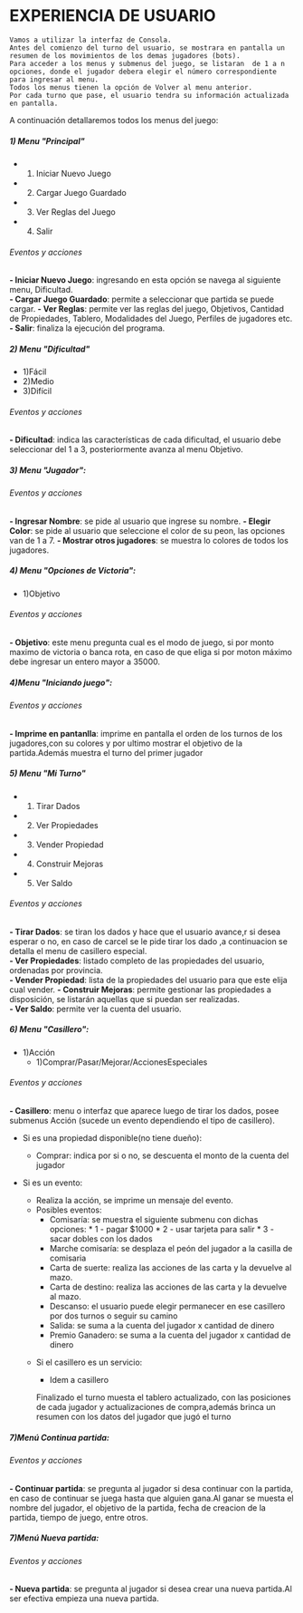 # EXPERIENCIA DE USUARIO
	Vamos a utilizar la interfaz de Consola.
	Antes del comienzo del turno del usuario, se mostrara en pantalla un resumen de los movimientos de los demas jugadores (bots).  
	Para acceder a los menus y submenus del juego, se listaran  de 1 a n opciones, donde el jugador debera elegir el número correspondiente para ingresar al menu.  
	Todos los menus tienen la opción de Volver al menu anterior.  
	Por cada turno que pase, el usuario tendra su información actualizada en pantalla.

A continuación detallaremos todos los menus del juego:

##### 1) Menu "Principal"
- 1. Iniciar Nuevo Juego
- 2. Cargar Juego Guardado
- 3. Ver Reglas del Juego
- 4. Salir

###### Eventos y acciones
**- Iniciar Nuevo Juego**: ingresando en esta opción se navega al siguiente menu, Dificultad.  
**- Cargar Juego Guardado**: permite a seleccionar que partida se puede cargar.
**- Ver Reglas**: permite ver las reglas del juego, Objetivos, Cantidad de Propiedades, Tablero, Modalidades del Juego, Perfiles de jugadores etc.  
**- Salir**: finaliza la ejecución del programa.  


##### 2) Menu "Dificultad"
- 	1)Fácil
- 	2)Medio
- 	3)Difícil

###### Eventos y acciones
**-  Dificultad**: indica las características de cada dificultad, el usuario debe seleccionar del 1 a 3, posteriormente avanza al menu Objetivo.


##### 3) Menu "Jugador":
###### Eventos y acciones
**-  Ingresar Nombre**: se pide al usuario que ingrese su nombre.
**-  Elegir Color**: se pide al usuario que seleccione el color de su peon, las opciones van de 1 a 7.
**-  Mostrar otros jugadores**: se muestra lo colores de todos los jugadores.

##### 4) Menu "Opciones de Victoria":
-	1)Objetivo

###### Eventos y acciones
**- Objetivo**: este menu pregunta cual es el modo de juego, si por monto maximo de victoria o banca rota, en caso de que eliga si por moton máximo debe ingresar un entero mayor a 35000.


##### 4)Menu "Iniciando juego":

###### Eventos y acciones
**- Imprime en pantanlla**: imprime en pantalla el orden de los turnos de los jugadores,con su colores y por ultimo mostrar el objetivo de la partida.Además muestra el turno del primer jugador


##### 5) Menu "Mi Turno"
- 1. Tirar Dados
- 2. Ver Propiedades
- 3. Vender Propiedad
- 4. Construir Mejoras
- 5. Ver Saldo

###### Eventos y acciones
**- Tirar Dados**: se tiran los dados y hace que el usuario avance,r si desea esperar o no, en caso de carcel se le pide tirar los dado ,a continuacion se detalla el menu de casillero especial.   
**- Ver Propiedades**: listado completo de las propiedades del usuario, ordenadas por provincia.   
**- Vender Propiedad**: lista de la propiedades del usuario para que este elija cual vender.
**- Construir Mejoras**: permite gestionar las propiedades a disposición, se listarán aquellas que si puedan ser realizadas.  
**- Ver Saldo**: permite ver la cuenta del usuario.


#####  6) Menu "Casillero":
- 	1)Acción
    * 1)Comprar/Pasar/Mejorar/AccionesEspeciales

###### Eventos y acciones
**- Casillero**: menu o interfaz que aparece luego de tirar los dados, posee submenus Acción (sucede un evento dependiendo el tipo de casillero).

- Si es una propiedad disponible(no tiene dueño):
    * Comprar: indica por si o no, se descuenta el monto de la cuenta del jugador

- Si es un evento:
    * Realiza la acción, se imprime un mensaje del evento.
    * Posibles eventos:
      * Comisaría: se muestra el siguiente submenu con dichas opciones:
            * 1 - pagar $1000
            * 2 - usar tarjeta para salir
            * 3 - sacar dobles con los dados
      * Marche comisaría: se desplaza el peón del jugador a la casilla de comisaria
      * Carta de suerte: realiza las acciones de las carta y la devuelve al mazo.
      * Carta de destino: realiza las acciones de las carta y la devuelve al mazo.
      * Descanso: el usuario puede elegir permanecer en ese casillero por dos turnos o seguir su camino
      * Salida: se suma a la cuenta del jugador x cantidad de dinero
      * Premio Ganadero: se suma a la cuenta del jugador x cantidad de dinero

  - Si el casillero es un servicio:
      * Idem a casillero
    
    Finalizado el turno muesta el tablero actualizado, con las posiciones de cada jugador y actualizaciones de compra,además brinca un resumen con los datos del jugador que jugó el turno


#####  7)Menú Continua partida:

###### Eventos y acciones
**- Continuar partida**: se pregunta al jugador si  desa continuar con la partida, en caso de continuar se juega hasta que alguien gana.Al ganar se muesta el nombre del jugador, el objetivo de la partida, fecha de creacion de la partida, tiempo de juego, entre otros.

#####  7)Menú Nueva partida:

###### Eventos y acciones
**- Nueva partida**: se pregunta al jugador si  desea crear una nueva partida.Al ser efectiva empieza una nueva partida.


